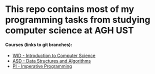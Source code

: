 # This repo contains most of my programming tasks from studying computer science at AGH UST

#### Courses (links to git branches):

* [WID - Introduction to Computer Science](https://github.com/Mapet13/Studia/tree/WDI)
* [ASD - Data Structures and Algorithms](https://github.com/Mapet13/Studia/tree/ASD)
* [PI - Imperative Programming](https://github.com/Mapet13/Studia/tree/PI)
